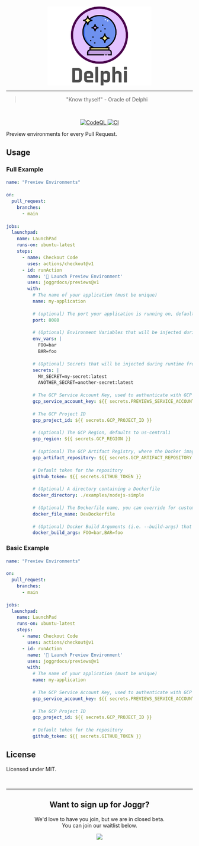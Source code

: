 <div>
    <p align="center">
        <img src="/.github/assets/logo.png" align="center" width="280" />
    </p>
    <hr>
    <blockquote align="center">
        "Know thyself" - Oracle of Delphi
    </blockquote>
</div>

<br>

<p align="center">
  <a href="https://github.com/joggrdocs/previews/actions/workflows/github-code-scanning/codeql">
    <img alt="CodeQL" src="https://github.com/joggrdocs/previews/actions/workflows/github-code-scanning/codeql/badge.svg">
  </a>
  <a href="https://github.com/joggrdocs/previews/actions/workflows/ci.yaml">
    <img alt="CI" src="https://github.com/joggrdocs/previews/actions/workflows/ci.yaml/badge.svg">
  </a>
  <br/>
</p>

Preview environments for every Pull Request.

## Usage

### Full Example

```yaml
name: "Preview Environments"

on:
  pull_request:
    branches:
      - main

jobs:
  launchpad:
    name: LaunchPad
    runs-on: ubuntu-latest
    steps:
      - name: Checkout Code
        uses: actions/checkout@v1
      - id: runAction
        name: '🚀 Launch Preview Environment'
        uses: joggrdocs/previews@v1
        with:
          # The name of your application (must be unique)
          name: my-application 

          # (optional) The port your application is running on, defaults to 8080
          port: 8080

          # (Optional) Environment Variables that will be injected during runtime
          env_vars: |
            FOO=bar
            BAR=foo

          # (Optional) Secrets that will be injected during runtime from GCP Secret Manager
          secrets: |
            MY_SECRET=my-secret:latest
            ANOTHER_SECRET=another-secret:latest

          # The GCP Service Account Key, used to authenticate with GCP
          gcp_service_account_key: ${{ secrets.PREVIEWS_SERVICE_ACCOUNT_KEY }}
          
          # The GCP Project ID
          gcp_project_id: ${{ secrets.GCP_PROJECT_ID }}

          # (optional) The GCP Region, defaults to us-central1
          gcp_region: ${{ secrets.GCP_REGION }}

          # (optional) The GCP Artifact Registry, where the Docker image will be stored
          gcp_artifact_repository: ${{ secrets.GCP_ARTIFACT_REPOSITORY }}
          
          # Default token for the repository
          github_token: ${{ secrets.GITHUB_TOKEN }}

          # (Optional) A directory containing a Dockerfile
          docker_directory: ./examples/nodejs-simple

          # (Optional) The Dockerfile name, you can override for custom names (i.e. DevDockerfile)
          docker_file_name: DevDockerfile

          # (Optional) Docker Build Arguments (i.e. --build-args) that will be injected during the build 
          docker_build_args: FOO=bar,BAR=foo
```

### Basic Example

```yaml
name: "Preview Environments"

on:
  pull_request:
    branches:
      - main

jobs:
  launchpad:
    name: LaunchPad
    runs-on: ubuntu-latest
    steps:
      - name: Checkout Code
        uses: actions/checkout@v1
      - id: runAction
        name: '🚀 Launch Preview Environment'
        uses: joggrdocs/previews@v1
        with:
          # The name of your application (must be unique)
          name: my-application 
          
          # The GCP Service Account Key, used to authenticate with GCP
          gcp_service_account_key: ${{ secrets.PREVIEWS_SERVICE_ACCOUNT_KEY }}
          
          # The GCP Project ID
          gcp_project_id: ${{ secrets.GCP_PROJECT_ID }}

          # Default token for the repository
          github_token: ${{ secrets.GITHUB_TOKEN }}
```

## License

Licensed under MIT.

<br>
<hr>
<h2 align="center">
    Want to sign up for Joggr?
</h2>
<p align="center">
    We'd love to have you join, but we are in closed beta. <br> You can join our waitlist below.
</p>
<p align="center">
    <a href="https://www.joggr.io/closed-beta-waitlist?utm_source=github&utm_medium=org-readme&utm_campaign=static-docs" alt="Join the Waitlist">
        <img src="https://storage.googleapis.com/joggr-public-assets/github/badges/join-waitlist-badge.svg" width="250px" />
    </a>
</p>
